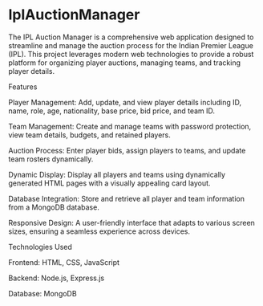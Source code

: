 ﻿# IplAuctionManager
The IPL Auction Manager is a comprehensive web application designed to streamline and manage the auction process for the Indian Premier League (IPL). This project leverages modern web technologies to provide a robust platform for organizing player auctions, managing teams, and tracking player details.

Features

Player Management: Add, update, and view player details including ID, name, role, age, nationality, base price, bid price, and team ID.

Team Management: Create and manage teams with password protection, view team details, budgets, and retained players.

Auction Process: Enter player bids, assign players to teams, and update team rosters dynamically.

Dynamic Display: Display all players and teams using dynamically generated HTML pages with a visually appealing card layout.

Database Integration: Store and retrieve all player and team information from a MongoDB database.

Responsive Design: A user-friendly interface that adapts to various screen sizes, ensuring a seamless experience across devices.



Technologies Used

Frontend: HTML, CSS, JavaScript

Backend: Node.js, Express.js

Database: MongoDB
